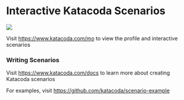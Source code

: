 # Interactive Katacoda Scenarios

[![](http://shields.katacoda.com/katacoda/mo/count.svg)](https://www.katacoda.com/mo "Get your profile on Katacoda.com")

Visit https://www.katacoda.com/mo to view the profile and interactive scenarios

### Writing Scenarios
Visit https://www.katacoda.com/docs to learn more about creating Katacoda scenarios

For examples, visit https://github.com/katacoda/scenario-example
